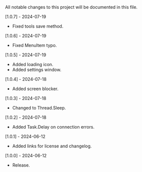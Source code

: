 All notable changes to this project will be documented in this file.

[1.0.7] - 2024-07-19
 - Fixed tools save method.

[1.0.6] - 2024-07-19
 - Fixed MenuItem typo.

[1.0.5] - 2024-07-19
 - Added loading icon.
 - Added settings window.

[1.0.4] - 2024-07-18
 - Added screen blocker.

[1.0.3] - 2024-07-18
 - Changed to Thread.Sleep.

[1.0.2] - 2024-07-18
 - Added Task.Delay on connection errors.

[1.0.1] - 2024-06-12
 - Added links for license and changelog.

[1.0.0] - 2024-06-12
 - Release.